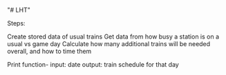 "# LHT" 

Steps:

Create stored data of usual trains
Get data from how busy a station is on a usual vs game day
Calculate how many additional trains will be needed overall, and how to time them

Print function-
input: date
output: train schedule for that day

